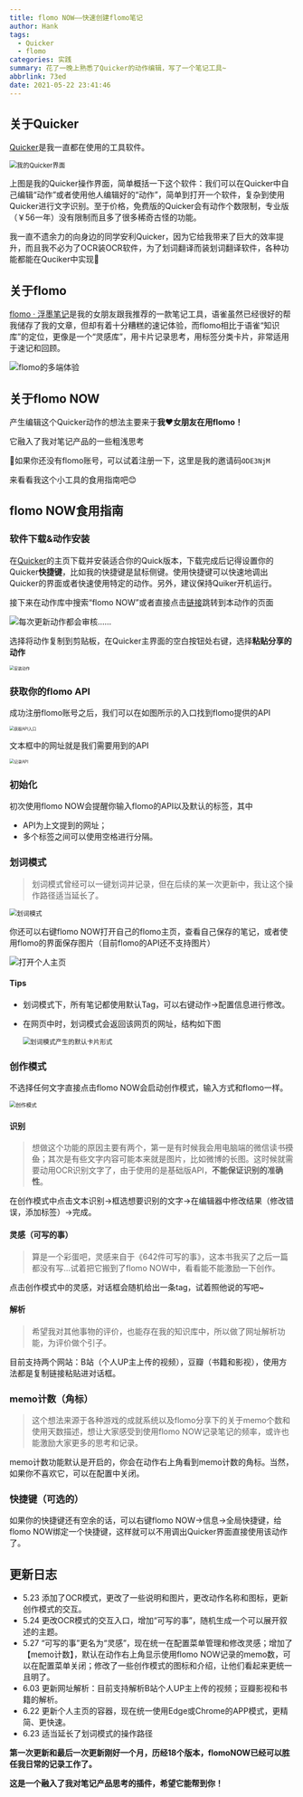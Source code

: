 ```yaml
---
title: flomo NOW——快速创建flomo笔记
author: Hank
tags:
  - Quicker
  - flomo
categories: 实践
summary: 花了一晚上熟悉了Quicker的动作编辑，写了一个笔记工具~
abbrlink: 73ed
date: 2021-05-22 23:41:46
---
```

## 关于Quicker
[Quicker](https://getquicker.net/)是我一直都在使用的工具软件。

<img src="https://my-picbed.oss-cn-hangzhou.aliyuncs.com/img/20210523194705.png" alt="我的Quicker界面" style="zoom:80%;" />

上图是我的Quicker操作界面，简单概括一下这个软件：我们可以在Quicker中自己编辑“动作”或者使用他人编辑好的“动作”，简单到打开一个软件，复杂到使用Quicker进行文字识别。至于价格，免费版的Quicker会有动作个数限制，专业版（￥56一年）没有限制而且多了很多稀奇古怪的功能。

我一直不遗余力的向身边的同学安利Quicker，因为它给我带来了巨大的效率提升，而且我不必为了OCR装OCR软件，为了划词翻译而装划词翻译软件，各种功能都能在Quciker中实现🤣
## 关于flomo
[flomo · 浮墨笔记](https://flomoapp.com/)是我的女朋友跟我推荐的一款笔记工具，语雀虽然已经很好的帮我储存了我的文章，但却有着十分糟糕的速记体验，而flomo相比于语雀“知识库”的定位，更像是一个“灵感库”，用卡片记录思考，用标签分类卡片，非常适用于速记和回顾。

![flomo的多端体验](https://my-picbed.oss-cn-hangzhou.aliyuncs.com/%E5%9B%BE%E7%89%87.png)

## 关于flomo NOW

产生编辑这个Quicker动作的想法主要来于**我❤女朋友在用flomo！**

它融入了我对笔记产品的一些粗浅思考

🎈如果你还没有flomo账号，可以试着注册一下，这里是我的邀请码`ODE3NjM`

来看看我这个小工具的食用指南吧😊

## flomo NOW食用指南

### 软件下载&动作安装

在[Quicker](https://getquicker.net/)的主页下载并安装适合你的Quick版本，下载完成后记得设置你的Quicker**快捷键**，比如我的快捷键是鼠标侧键。使用快捷键可以快速地调出Quicker的界面或者快速使用特定的动作。另外，建议保持Quiker开机运行。

接下来在动作库中搜索“flomo NOW”或者直接点击[链接](https://getquicker.net/Sharedaction?code=d8de6a72-bc82-4c7d-32f5-08d91d10afcd&fromMyShare=true)跳转到本动作的页面

![每次更新动作都会审核……](https://my-picbed.oss-cn-hangzhou.aliyuncs.com/img/20210527104725.png)

选择将动作复制到剪贴板，在Quicker主界面的空白按钮处右键，选择**粘贴分享的动作**

<img src="https://my-picbed.oss-cn-hangzhou.aliyuncs.com/img/20210524094708.png" alt="安装动作" style="zoom:50%;" />

### 获取你的flomo API

成功注册flomo账号之后，我们可以在如图所示的入口找到flomo提供的API

<img src="https://my-picbed.oss-cn-hangzhou.aliyuncs.com/img/20210523010615.png" alt="获取API入口" style="zoom:50%;" />

文本框中的网址就是我们需要用到的API

<img src="https://my-picbed.oss-cn-hangzhou.aliyuncs.com/img/20210523010920.png" alt="记录API" style="zoom:50%;" />

### 初始化

初次使用flomo NOW会提醒你输入flomo的API以及默认的标签，其中

+ API为上文提到的网址；
+ 多个标签之间可以使用空格进行分隔。

### 划词模式

> 划词模式曾经可以一键划词并记录，但在后续的某一次更新中，我让这个操作路径适当延长了。

<img src="https://my-picbed.oss-cn-hangzhou.aliyuncs.com/20210624102614.gif" alt="划词模式" style="zoom:80%;" />

你还可以右键flomo NOW打开自己的flomo主页，查看自己保存的笔记，或者使用flomo的界面保存图片（目前flomo的API还不支持图片）

![打开个人主页](https://my-picbed.oss-cn-hangzhou.aliyuncs.com/img/20210527104920.png)

#### Tips

+ 划词模式下，所有笔记都使用默认Tag，可以右键动作→配置信息进行修改。

+ 在网页中时，划词模式会返回该网页的网址，结构如下图

  <img src="https://my-picbed.oss-cn-hangzhou.aliyuncs.com/img/20210523014521.png" alt="划词模式产生的默认卡片形式" style="zoom:80%;" />

### 创作模式

不选择任何文字直接点击flomo NOW会启动创作模式，输入方式和flomo一样。

<img src="https://my-picbed.oss-cn-hangzhou.aliyuncs.com/20210624103430.gif" alt="创作模式" style="zoom:67%;" />

#### 识别

> 想做这个功能的原因主要有两个，第一是有时候我会用电脑端的微信读书~~摸鱼~~；其次是有些文字内容可能本来就是图片，比如微博的长图。这时候就需要动用OCR识别文字了，由于使用的是基础版API，**不能保证识别的准确性**。

在创作模式中点击文本识别→框选想要识别的文字→在编辑器中修改结果（修改错误，添加标签）→完成。

#### 灵感（可写的事）

> 算是一个彩蛋吧，灵感来自于《642件可写的事》，这本书我买了之后一篇都没有写...试着把它搬到了flomo NOW中，看看能不能激励一下创作。

点击创作模式中的灵感，对话框会随机给出一条tag，试着照他说的写吧~

#### 解析

> 希望我对其他事物的评价，也能存在我的知识库中，所以做了网址解析功能，为评价做个引子。

目前支持两个网站：B站（个人UP主上传的视频），豆瓣（书籍和影视），使用方法都是复制链接粘贴进对话框。

### memo计数（角标）

> 这个想法来源于各种游戏的成就系统以及flomo分享下的关于memo个数和使用天数描述，想让大家感受到使用flomo NOW记录笔记的频率，或许也能激励大家更多的思考和记录。

memo计数功能默认是开启的，你会在动作右上角看到memo计数的角标。当然，如果你不喜欢它，可以在配置中关闭。

### 快捷键（可选的）

如果你的快捷键还有空余的话，可以右键flomo NOW→信息→全局快捷键，给flomo NOW绑定一个快捷键，这样就可以不用调出Quicker界面直接使用该动作了。

## 更新日志

+ 5.23 添加了OCR模式，更改了一些说明和图片，更改动作名称和图标，更新创作模式的交互。
+ 5.24 更改OCR模式的交互入口，增加“可写的事”，随机生成一个可以展开叙述的主题。
+ 5.27 “可写的事”更名为“灵感”，现在统一在配置菜单管理和修改灵感；增加了【memo计数】，默认在动作右上角显示使用flomo NOW记录的memo数，可以在配置菜单关闭；修改了一些创作模式的图标和介绍，让他们看起来更统一且明了。
+ 6.03 更新网址解析：目前支持解析B站个人UP主上传的视频；豆瓣影视和书籍的解析。
+ 6.22 更新个人主页的容器，现在统一使用Edge或Chrome的APP模式，更精简、更快速。
+ 6.23 适当延长了划词模式的操作路径

**第一次更新和最后一次更新刚好一个月，历经18个版本，flomoNOW已经可以胜任我日常的记录工作了。**

**这是一个融入了我对笔记产品思考的插件，希望它能帮到你！**

